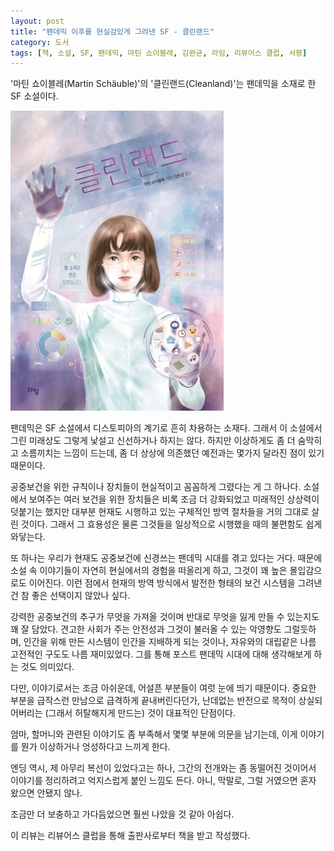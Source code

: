 ```yaml
---
layout: post
title: "팬데믹 이후를 현실감있게 그려낸 SF - 클린랜드"
category: 도서
tags: [책, 소설, SF, 팬데믹, 마틴 쇼이블레, 김완균, 라임, 리뷰어스 클럽, 서평]
---
```


'마틴 쇼이블레(Martin Schäuble)'의
'클린랜드(Cleanland)'는
팬데믹을 소재로 한 SF 소설이다.

![표지](/images/cleanland-book-h480.jpg)

팬데믹은 SF 소설에서 디스토피아의 계기로 흔히 차용하는 소재다.
그래서 이 소설에서 그린 미래상도 그렇게 낯설고 신선하거나 하지는 않다.
하지만 이상하게도 좀 더 숨막히고 소름끼치는 느낌이 드는데,
좀 더 상상에 의존했던 예전과는 몇가지 달라진 점이 있기 때문이다.

공중보건을 위한 규칙이나 장치들이 현실적이고 꼼꼼하게 그렸다는 게 그 하나다.
소설에서 보여주는 여러 보건을 위한 장치들은
비록 조금 더 강화되었고 미래적인 상상력이 덧붙기는 했지만
대부분 현재도 시행하고 있는 구체적인 방역 절차들을 거의 그대로 살린 것이다.
그래서 그 효용성은 물론 그것들을 일상적으로 시행했을 때의 불편함도 쉽게 와닿는다.

또 하나는 우리가 현재도 공중보건에 신경쓰는 팬데믹 시대를 겪고 있다는 거다.
때문에 소설 속 이야기들이 자연히 현실에서의 경험을 떠올리게 하고,
그것이 꽤 높은 몰입감으로도 이어진다.
이런 점에서 현재의 방역 방식에서 발전한 형태의 보건 시스템을 그려낸 건 참 좋은 선택이지 않았나 싶다.

강력한 공중보건의 추구가 무엇을 가져올 것이며
반대로 무엇을 잃게 만들 수 있는지도 꽤 잘 담았다.
견고한 사회가 주는 안전성과 그것이 불러올 수 있는 악영향도 그럴듯하며,
인간을 위해 만든 시스템이 인간을 지배하게 되는 것이나,
자유와의 대립같은 나름 고전적인 구도도 나름 재미있었다.
그를 통해 포스트 팬데믹 시대에 대해 생각해보게 하는 것도 의미있다.

다만, 이야기로서는 조금 아쉬운데,
어설픈 부분들이 여럿 눈에 띄기 때문이다.
중요한 부분을 급작스런 만남으로 급격하게 끝내버린다던가,
난데없는 반전으로 목적이 상실되어버리는 (그래서 허탈해지게 만드는) 것이 대표적인 단점이다.

엄마, 할머니와 관련된 이야기도 좀 부족해서 몇몇 부분에 의문을 남기는데,
이게 이야기를 뭔가 이상하거나 엉성하다고 느끼게 한다.

엔딩 역시, 제 아무리 복선이 있었다고는 하나, 그간의 전개와는 좀 동떨어진 것이어서
이야기를 정리하려고 억지스럽게 붙인 느낌도 든다.
아니, 막말로, 그럴 거였으면 혼자 왔으면 안됐지 않나.

조금만 더 보충하고 가다듬었으면 훨씬 나았을 것 같아 아쉽다.



<div class="im im-info">
이 리뷰는 리뷰어스 클럽을 통해 출판사로부터 책을 받고 작성했다.
</div>
